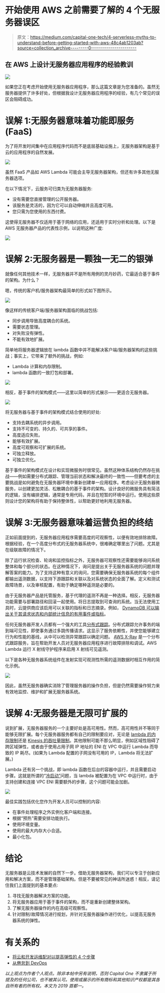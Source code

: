 # 开始使用 AWS 之前需要了解的 4 个无服务器误区

> 原文：<https://medium.com/capital-one-tech/4-serverless-myths-to-understand-before-getting-started-with-aws-48c4ab1203ab?source=collection_archive---------0----------------------->

## 在 AWS 上设计无服务器应用程序的经验教训

![](img/fdbd2b29595a3fed58beb9b388c79874.png)

如果您正在考虑开始使用无服务器应用程序，那么这篇文章是为您准备的。虽然无服务器提供了许多好处，但根据我设计无服务器应用程序的经验，有几个常见的误区会阻碍成功。

# 误解 1:无服务器意味着功能即服务(FaaS)

为了将开发时间集中在应用程序代码而不是底层基础设施上，无服务器架构是基于云的应用程序的自然发展。

![](img/b02f4e46d6b2b335a8d305b5372ee16d.png)

虽然 FaaS 产品如 AWS Lambda 可能会主导无服务器架构，但还有许多其他无服务器选项。

在以下情况下，云服务可归类为无服务器服务:

*   没有需要您直接管理的公开服务器。
*   该服务是灵活的，因为它可以自动伸缩并且高度可用。
*   您只需为您使用的东西付费。

这使得无服务器不仅适用于基于网络的应用，还适用于实时分析和处理。以下是 AWS 无服务器产品的代表性示例，以说明这种广度:

![](img/6b1441ec6a6fa6c4f561b2342c3ad916.png)

# 误解 2:无服务器是一颗独一无二的银弹

就像任何其他技术一样，无服务器并不是所有用例的灵丹妙药，它最适合基于事件的架构。为什么？

嗯，传统的客户机/服务器架构最简单的形式如下图所示。

![](img/1b7cb079054d7f0426376018442e9601.png)

像这样的传统客户端/服务器架构面临的挑战包括:

*   同步调用导致高度耦合的系统。
*   需要状态管理。
*   对失败没有弹性。
*   不能有效地扩展。

简单地将服务器逻辑放在 lambda 函数中并不能解决客户端/服务器架构的这些挑战；事实上，它带来了额外的挑战，例如:

*   Lambda 计算和内存限制。
*   lambda 函数的一致打包和部署。

![](img/7978e01687aa825a175cd57ad351f3f9.png)

相反，基于事件的架构模式——这里以简单的形式展示——更适合无服务器。

![](img/b784677cf3ab83482fb925f1a0f579c7.png)

将无服务器与基于事件的架构模式结合使用的好处:

*   支持去耦系统的异步调用。
*   支持不可变的、持久的、可共享的事件。
*   高度适应失败。
*   能够有效扩展。
*   高度可观察和可扩展的系统。
*   可独立释放。
*   可独立优化。

基于事件的架构模式在设计和实现微服务时很常见。虽然这种体系结构仍然存在挑战——例如需要分布式跟踪、管理当前状态和解决最终的一致性——但要考虑的主要挑战是如何避免在无服务器环境中重新创建单一应用程序。考虑设计无服务器微服务，以创建更加灵活、松散耦合的基于事件的架构。设计良好的微服务具有简洁的逻辑，没有编排逻辑，通常是专用代码，并且在短暂的环境中运行。使用这些原则设计您的架构将有助于保持整体性，以帮助更好地利用无服务器。

# 误解 3:无服务器意味着运营负担的终结

正如前面提到的，无服务器应用程序需要高度的可观察性，以便有效地排除故障。根据经验，在一个高度分布式的无服务器系统中，很难确定哪里出了问题。尤其是在级联故障的情况下。

除了运行状况检查、轮询和监控指标之外，无服务器可观察性还需要能够询问系统整体和每个部分的状态。在这种情况下，询问是提出关于无服务器系统的问题并理解答案的能力。为了支持这种有意义的询问，您需要确保无服务器系统的每个组件都输出遥测数据，以支持下游跟踪和关联以及对系统状态的全面了解。定义和测试故障场景，以及审核配置，有助于确定哪种遥测是必要的。

由于无服务器产品是托管服务，基于代理的遥测不再是一种选择。相反，无服务器功能需要与部署路径和回滚一起使用。将日志提取到可查询的系统。当无法使用工具时，云提供商应该启用可以关联的指标和日志摘录。例如， [DynamoDB 可以输出关于其请求状态和内部统计信息的有用事件或指标](https://docs.aws.amazon.com/amazondynamodb/latest/developerguide/monitoring-cloudwatch.html)。

任何无服务器开发人员都有一个强大的工具[分布式跟踪](https://opentracing.io/docs/overview/what-is-tracing/)。分布式跟踪允许事务的端到端可见性，即使事务通过多跳传播请求。这显示了服务依赖性，并使您能够建立行为和性能的基线，从中可以检测异常跟踪以确定问题。 [AWS X-Ray](https://aws.amazon.com/xray/) 是一个分布式跟踪服务，旨在帮助开发人员对无服务器应用程序进行故障排除和调试。AWS Lambda 运行 X 射线守护程序来启用 X 射线可见遥测。

以下是各种无服务器系统组件在发射实现可观测性所需的遥测数据时相互作用的简化示例。

![](img/129278b326add972401afcf8025c6fa1.png)

因此，虽然无服务器确实消除了管理服务器的操作负担，但是仍然需要操作努力来有效地监控、维护和扩展无服务器系统。

# 误解 4:无服务器是无限可扩展的

说到扩展，无服务器服务的一个主要好处是高可用性。然而，高可用性并不等同于能够无限扩展。每个无服务器服务都有自己的限制要应对，无论是 [lambda 的内存限制](https://docs.aws.amazon.com/lambda/latest/dg/limits.html)还是 [Kinesis 的吞吐量限制](https://docs.aws.amazon.com/streams/latest/dev/service-sizes-and-limits.html)。其他限制可能不那么明显，例如区域性阻碍了跨区域弹性，或者由于使用占用子网 IP 地址的 ENI 在 VPC 中运行 Lambda 而导致的 IP 耗尽。(如果为 Lambda 配置的子网没有可用的 IP，Lambda 将无法扩展。)

Lambda 还有另一个挑战，即 lambda 函数在后台的容器中运行，并且需要启动步骤。这就是所谓的“[冷启动”](https://docs.aws.amazon.com/lambda/latest/dg/running-lambda-code.html)问题，当 lambda 被配置为在 VPC 中运行时，由于支持创建和连接 VPC ENI 需要额外的步骤，这个问题可能会加剧。

![](img/053d2ceff4b62fee909c4f8002a905d4.png)

最佳实践包括优化您作为开发人员可以控制的内容:

*   在事件处理程序之外实例化客户端和连接。
*   根据“预热”需要安排功能执行。
*   使用环境变量。
*   使用的最大内存大小合适。
*   最小化包。

# 结论

无服务器是云技术发展的自然下一步。借助无服务器架构，我们可以专注于创新应用和解决方案，而不是管理基础架构。但是不要被常见的神话所迷惑！相反，请记住我们上面提到的基本要点:

1.  寻找无服务器解决方案的功能。
2.  将无服务器应用于基于事件的架构，而不是重新创建整体架构。
3.  了解无服务器操作的内在高级可观察性。
4.  针对限制/故障情况进行规划，并针对无服务器操作进行优化，以提高无服务器系统的弹性。

# 有关系的

*   [将云和开发运维配对以提高弹性的 4 个步骤](/capital-one-tech/4-steps-for-pairing-cloud-and-devops-to-improve-resiliency-c72fe2e52b05)
*   [从倦怠到 DevOps](/capital-one-tech/devops-from-burnout-to-taking-a-capability-centric-view-to-solving-problems-b2d2a8fb674a)

*以上观点为作者个人观点。除非本帖中另有说明，否则 Capital One 不隶属于所提及的任何公司，也不被其认可。使用或展示的所有商标和其他知识产权都是其各自所有者的所有权。本文为 2019 首都一。*